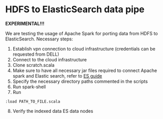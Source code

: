 # HDFS to ElasticSearch data pipe

**EXPERIMENTAL!!!**

We are testing the usage of Apache Spark for porting data from HDFS to ElasticSearch. Necessary steps:
1.	Establish vpn connection to cloud infrastructure (credentials can be requested from DELL)
2.	Connect to the cloud infrastructure
3.	Clone scratch.scala
4.	Make sure to have all necessary jar files required to connect Apache spark and Elastic search, refer to [ES guide](https://www.elastic.co/guide/en/elasticsearch/hadoop/current/spark.html#spark-installation)
5.	Specify the necessary directory paths commented in the scripts
6.	Run spark-shell
7.	Run 
   ```
   :load PATH_TO_FILE.scala
   ```
8.	Verify the indexed data ES data nodes
